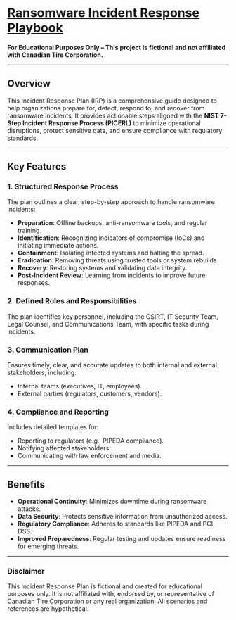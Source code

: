 # [**Ransomware Incident Response Playbook**](https://docs.google.com/document/d/1FRm5g5EF321B_ZOPz8YvEEX5yEz2LL3q/edit?usp=drive_link&ouid=113853961191236818711&rtpof=true&sd=true)
**For Educational Purposes Only – This project is fictional and not affiliated with Canadian Tire Corporation.**

---

## **Overview**
This Incident Response Plan (IRP) is a comprehensive guide designed to help organizations prepare for, detect, respond to, and recover from ransomware incidents. It provides actionable steps aligned with the **NIST 7-Step Incident Response Process (PICERL)** to minimize operational disruptions, protect sensitive data, and ensure compliance with regulatory standards.

---

## **Key Features**

### **1. Structured Response Process**
The plan outlines a clear, step-by-step approach to handle ransomware incidents:
- **Preparation**: Offline backups, anti-ransomware tools, and regular training.
- **Identification**: Recognizing indicators of compromise (IoCs) and initiating immediate actions.
- **Containment**: Isolating infected systems and halting the spread.
- **Eradication**: Removing threats using trusted tools or system rebuilds.
- **Recovery**: Restoring systems and validating data integrity.
- **Post-Incident Review**: Learning from incidents to improve future responses.

### **2. Defined Roles and Responsibilities**
The plan identifies key personnel, including the CSIRT, IT Security Team, Legal Counsel, and Communications Team, with specific tasks during incidents.

### **3. Communication Plan**
Ensures timely, clear, and accurate updates to both internal and external stakeholders, including:
- Internal teams (executives, IT, employees).
- External parties (regulators, customers, vendors).

### **4. Compliance and Reporting**
Includes detailed templates for:
- Reporting to regulators (e.g., PIPEDA compliance).
- Notifying affected stakeholders.
- Communicating with law enforcement and media.

---

## **Benefits**
- **Operational Continuity**: Minimizes downtime during ransomware attacks.
- **Data Security**: Protects sensitive information from unauthorized access.
- **Regulatory Compliance**: Adheres to standards like PIPEDA and PCI DSS.
- **Improved Preparedness**: Regular testing and updates ensure readiness for emerging threats.

---

### **Disclaimer**
This Incident Response Plan is fictional and created for educational purposes only. It is not affiliated with, endorsed by, or representative of Canadian Tire Corporation or any real organization. All scenarios and references are hypothetical.
